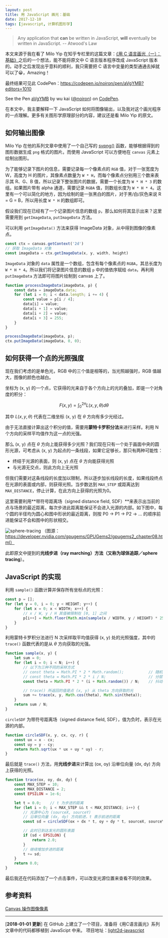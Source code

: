 ```yaml
---
layout: post
title: 用 JavaScript 画光：基础
date: 2017-12-10
tags: [javascript, 计算机图形学]
---
```


> Any application that **can** be written in JavaScript, **will** eventually be written in JavaScript.
> -- Atwood's Law

本文来源于我在看了 Milo Yip 在知乎专栏里的这篇文章：[《用 C 语言画光（一）：基础》](https://zhuanlan.zhihu.com/p/30745861)之后的一个想法，能不能将原文中 C 语言版本程序改成 JavaScript 版本的。动手之后发现出乎意料的顺利，我只需要把 C 语言中变量的类型通通去掉就可以了😀，Amazing！

<!-- more -->

最终结果可见此 CodePen：https://codepen.io/noiron/pen/aVgYMB?editors=1010

<p data-height="400" data-theme-id="0" data-slug-hash="aVgYMB" data-default-tab="result" data-user="noiron" data-embed-version="2" data-pen-title="aVgYMB" class="codepen">See the Pen <a href="https://codepen.io/noiron/pen/aVgYMB/">aVgYMB</a> by wu kai (<a href="https://codepen.io/noiron">@noiron</a>) on <a href="https://codepen.io">CodePen</a>.</p>
<script async src="https://production-assets.codepen.io/assets/embed/ei.js"></script>

在本文中，我主要解释一下 JavaScript 如何将图像输出，以及我对这个画光程序的一点理解。更多有关图形学原理部分的内容，建议还是看 Milo Yip 的原文。

## 如何输出图像

Milo Yip 在他的系列文章中使用了一个自己写的 [svpng()](https://zhuanlan.zhihu.com/p/26525083) 函数，能够根据得到的图形数据生成 `png` 格式的图片。而使用 JavaScript 可以方便地在 `canvas` 元素上绘制出图形。

为了能够记录下图片的信息，需要记录每一个像素点的 `RGB` 值，对于一张宽度为 W，高度为 H 的图片，其像素点数量为 `W * H`，而每个像素点分别用三个数来表示其 R、G、B 值，所以记录下整张图片的数据，需要一个长度为 `W * H * 3` 的数组。如果图片带有 alpha 通道，需要记录 `RGBA` 值，则数组长度为 `W * H * 4`。这里有一个可以简化的地方，因为绘制的是一张黑白的图片，对于黑/白/灰色来说 R = G = B，所以用长度 `W * H` 的数组即可。

假设我们现在已经有了一个记录图片信息的数组 `p`，那么如何将其显示出来？这里需要用到 `getImageData`, `putImageData` 方法。

可以利用 `getImageData()` 方法来获得 ImageData 对象，从中得到图像的像素点。

```javascript
const ctx = canvas.getContext('2d')
// 获取 ImageData 对象
const imageData = ctx.getImageData(x, y, width, height)
```

`ImageData` 对象的 `data` 属性是一个数组，包含有每个像素点的 `RGBA`，其总长度为 `W * H * 4`。所以我们将记录图片信息的数组 `p` 中的值依序赋给 `data`，再利用 `putImageData` 方法即可将图片绘制到 canvas 上了。

```javascript
function processImageData(imageData, p) {
    const data = imageData.data;
    for (let i = 0; i < data.length; i += 4) {
        const value = p[i / 4];
        data[i] = value;
        data[i + 1] = value;
        data[i + 2] = value;
        data[i + 3] = 255;
    }
}

processImageData(imageData, p);
ctx.putImageData(imageData, 0, 0);
```

## 如何获得一个点的光照强度

现在我们考虑的是单色光，RGB 中的三个值是相等的，当光照越强时，RGB 值越大，图像的颜色也越白。

坐标为 (x, y) 的一个点，它获得的光来自于各个方向上的光的叠加，即是一个对角度的积分：

$$F\left( x,y\right) =\int ^{2\pi }_{0}L\left( x,y,\theta \right) d\theta$$

其中 $L\left( x,y,\theta \right)$ 代表在二维坐标 (x, y) 在 $\theta$ 方向有多少光经过。

由于无法直接计算出这个积分的值，需要用**蒙特卡罗积分法**来进行采样。利用 N 个方向的采样平均值作为这一点的光强。

那么 (x, y) 点在 $\theta$ 方向上能获得多少光照？我们现在只有一个处于画面中央的圆形光源，可考虑从 (x, y) 为起点的一条线段，如果它足够长，那只有两种可能性：
 
 - 终结于光源的表面，则 (x, y) 点在 $\theta$ 方向能获得光照
 - 与光源无交点，则此方向上无光照

但我们需要对这条线段的长度加以限制，所以逐步加长线段的长度，如果线段终点在光源的表面或内部，则获得光照。当步数达到 `MAX_STEP` 或距离达到 `MAX_DISTANCE`，停止计算，在此方向上获得的光照为0。

这里需要利用**带符号距离场（signed distance field, SDF）**来表示出当前的点与场景的最近距离，每次步进此距离能保证不会进入光源的内部。如下图中，每个圆的半径均为圆心和图中形状的最近距离，则按 P0 -> P1 -> P2 -> ... 的顺序前进能保证不会和图中的形状相交。 

![sphere-tracing](/asset/images/2017-12-10-sphere-tracing.jpg)
（图源：https://developer.nvidia.com/gpugems/GPUGems2/gpugems2_chapter08.html）

此即原文中提到的**光线步进（ray marching）**方法（又称为**球体追踪／sphere tracing**）。


## JavaScript 的实现

利用 `sample()` 函数计算并保存所有坐标点的光照：

```javascript
const p = [];
for (let y = 0, i = 0; y < HEIGHT; y++) {
    for (let x = 0; x < WIDTH; x++) {
        // x / W, y / H 其值被限制在 [0, 1] 之间
        p[i++] = Math.floor(Math.min(sample(x / WIDTH, y / HEIGHT) * 255, 255));
    }
}
```

利用蒙特卡罗积分法进行 N 次采样取平均值获得 (x, y) 处的光照强度，其中的 `trace()` 函数代表的是从 $\theta$ 方向获取的光强。

```js
function sample(x, y) {
    let sum = 0;
    for (let i = 0; i < N; i++) {
        // 以下为三种不同的采样方式
        // const theta = Math.PI * 2 * Math.random();           // 随机采样
        // const theta = Math.PI * 2 * i / N;                   // 分层采样（stratified sampling）
        const theta = Math.PI * 2 * (i + Math.random()) / N;    // 抖动采样（jittered sampling）

        // trace() 所返回的值是点 (x, y) 从 theta 方向获取的光
        sum += trace(x, y, Math.cos(theta), Math.sin(theta));
    }
    return sum / N;
}
```

`circleSDF` 为带符号距离场（signed distance field, SDF），值为负时，表示在光源的内部。

```js
function circleSDF(x, y, cx, cy, r) {
    const ux = x - cx;
    const uy = y - cy;
    return Math.sqrt(ux * ux + uy * uy) - r;
}
```

最后就是 `trace()` 方法，用**光线步进**来计算出 (ox, oy) 沿单位向量 (dx, dy) 方向上获得的光照。

```js
function trace(ox, oy, dx, dy) {
    const MAX_STEP = 10;
    const MAX_DISTANCE = 2;
    const EPSILON = 1e-6;

    let t = 0.0;    // t 为步进的距离
    for (let i = 0; i < MAX_STEP && t < MAX_DISTANCE; i++) {
        // 光源中心为 (sourceX, sourceY) 
        // 沿单位向量 (dx, dy) 方向前进，t 表示前进的距离
        const sd = circleSDF(ox + dx * t, oy + dy * t, sourceX, sourceY, 0.1);

        // 此时已到达发光的圆形表面
        if (sd < EPSILON) {
            return 2.0;
        }
        // 继续增加步进的距离
        t += sd;
    }
    return 0.0;
}
```

最后我还在代码添加了一个点击事件，可以改变光源位置来查看不同的效果。


## 参考资料

[Canvas 操作图像像素](https://github.com/YIXUNFE/blog/issues/12)

---

[**2018-01-01 更新**]
在 GitHub 上建立了一个项目，准备将《用C语言画光》系列文章中的代码都移植到 JavaScipt 中来。
项目地址：[light2d-javascript](https://github.com/noiron/light2d-javascript)
